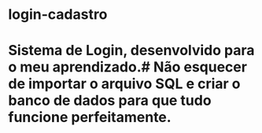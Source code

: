 # login-cadastro
# Sistema de Login, desenvolvido para o meu aprendizado.# Não esquecer de importar o arquivo SQL e criar o banco de dados para que tudo funcione perfeitamente.
